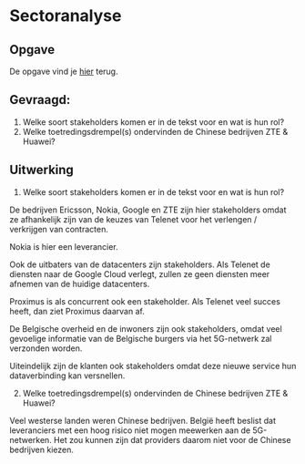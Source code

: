 # Sectoranalyse

## Opgave

De opgave vind je [hier](./Opgave/Toepassing_sectoranalyse.pdf) terug.

## Gevraagd:

1. Welke soort stakeholders komen er in de tekst voor en wat is hun rol?
2. Welke toetredingsdrempel(s) ondervinden de Chinese bedrijven ZTE & Huawei?

## Uitwerking

1. Welke soort stakeholders komen er in de tekst voor en wat is hun rol?

De bedrijven Ericsson, Nokia, Google en ZTE zijn hier stakeholders omdat ze afhankelijk zijn van de keuzes van Telenet voor het verlengen / verkrijgen van contracten.

Nokia is hier een leverancier.

Ook de uitbaters van de datacenters zijn stakeholders. Als Telenet de diensten naar de Google Cloud verlegt, zullen ze geen diensten meer afnemen van de huidige datacenters.

Proximus is als concurrent ook een stakeholder. Als Telenet veel succes heeft, dan ziet Proximus daarvan af.

De Belgische overheid en de inwoners zijn ook stakeholders, omdat veel gevoelige informatie van de Belgische burgers via het 5G-netwerk zal verzonden worden.

Uiteindelijk zijn de klanten ook stakeholders omdat deze nieuwe service hun dataverbinding kan versnellen.

2. Welke toetredingsdrempel(s) ondervinden de Chinese bedrijven ZTE & Huawei?

Veel westerse landen weren Chinese bedrijven. België heeft beslist dat leveranciers met een hoog risico niet mogen meewerken aan de 5G-netwerken. Het zou kunnen zijn dat providers daarom niet voor de Chinese bedrijven kiezen.
